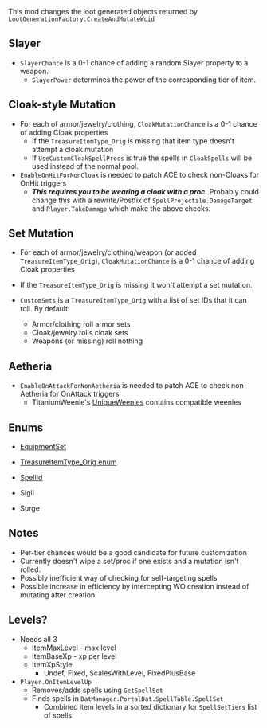 ﻿This mod changes the loot generated objects returned by `LootGenerationFactory.CreateAndMutateWcid`



## Slayer

* `SlayerChance` is a 0-1 chance of adding a random Slayer property to a weapon.
  * `SlayerPower` determines the power of the corresponding tier of item.



## Cloak-style Mutation

* For each of armor/jewelry/clothing, `CloakMutationChance` is a 0-1 chance of adding Cloak properties
  * If the `TreasureItemType_Orig` is missing that item type doesn't attempt a cloak mutation
  * If `UseCustomCloakSpellProcs` is true the spells in `CloakSpells` will be used instead of the normal pool.
* `EnableOnHitForNonCloak` is needed to patch ACE to check non-Cloaks for OnHit triggers
  * ***This requires you to be wearing a cloak with a proc.***  Probably could change this with a rewrite/Postfix of `SpellProjectile.DamageTarget` and `Player.TakeDamage` which make the above checks.



## Set Mutation

* For each of armor/jewelry/clothing/weapon (or added `TreasureItemType_Orig`), `CloakMutationChance` is a 0-1 chance of adding Cloak properties

* If the `TreasureItemType_Orig` is missing it won't attempt a set mutation.
* `CustomSets` is a `TreasureItemType_Orig` with a list of set IDs that it can roll.  By default: 
  * Armor/clothing roll armor sets  
  * Cloak/jewelry rolls cloak sets
  * Weapons (or missing) roll nothing





## Aetheria

* `EnableOnAttackForNonAetheria` is needed to patch ACE to check non-Aetheria for OnAttack triggers
  * TitaniumWeenie's [UniqueWeenies](https://github.com/titaniumweiner/ACEUniqueWeenies) contains compatible weenies



## Enums

* [EquipmentSet](https://github.com/ACEmulator/ACE/blob/fdfdec9f0a16bbcbb89a9120ce4f889520a51708/Source/ACE.Entity/Enum/EquipmentSet.cs#L4)
* [TreasureItemType_Orig enum](https://github.com/ACEmulator/ACE/blob/fdfdec9f0a16bbcbb89a9120ce4f889520a51708/Source/ACE.Server/Factories/Enum/TreasureItemType_Orig.cs#L4)

* [SpellId](https://github.com/ACEmulator/ACE/blob/fdfdec9f0a16bbcbb89a9120ce4f889520a51708/Source/ACE.Entity/Enum/SpellId.cs#L4)

* Sigil
* Surge



## Notes

* Per-tier chances would be a good candidate for future customization
* Currently doesn't wipe a set/proc if one exists and a mutation isn't rolled.
* Possibly inefficient way of checking for self-targeting spells
* Possible increase in efficiency by intercepting WO creation instead of mutating after creation



## Levels?

* Needs all 3
  * ItemMaxLevel - max level
  * ItemBaseXp - xp per level
  * ItemXpStyle
    * Undef, Fixed, ScalesWithLevel, FixedPlusBase
* `Player.OnItemLevelUp`
  * Removes/adds spells using `GetSpellSet`
  * Finds spells in `DatManager.PortalDat.SpellTable.SpellSet`
    * Combined item levels in a sorted dictionary for `SpellSetTiers` list of spells